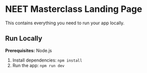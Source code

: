 # NEET Masterclass Landing Page

This contains everything you need to run your app locally.

## Run Locally

**Prerequisites:** Node.js

1. Install dependencies:
   `npm install`
2. Run the app:
   `npm run dev`
